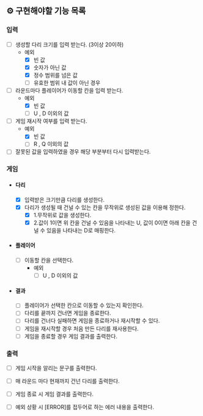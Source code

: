 ## ⚙ 구현해야할 기능 목록

### 입력

- [ ] 생성할 다리 크기를 입력 받는다. (3이상 20이하)
    - 예외
        - [x] 빈 값
        - [x] 숫자가 아닌 값
        - [x] 정수 범위를 넘은 값
        - [ ] 유효한 범위 내 값이 아닌 경우
- [ ] 라운드마다 플레이어가 이동할 칸을 입력 받는다.
    - 예외
        - [x] 빈 값
        - [ ] U , D 이외의 값

- [ ] 게임 재시작 여부를 입력 받는다.
    - 예외
        - [x] 빈 값
        - [ ] R , Q 이외의 값
- [ ] 잘못된 값을 입력하였을 경우 해당 부분부터 다시 입력받는다.

### 게임

- #### 다리
    - [x] 입력받은 크기만큼 다리를 생성한다.
    - [x] 다리가 생성될 때 건널 수 있는 칸을 무작위로 생성된 값을 이용해 정한다.
        - [x] 1.무작위로 값을 생성한다.
        - [x] 2.값이 1이면 위 칸을 건널 수 있음을 나타내는 U, 값이 0이면 아래 칸을 건널 수 있음을 나타내는 D로 매핑한다.

- #### 플레이어
    - [ ] 이동할 칸을 선택한다.
        - 예외
            - [ ] U , D 이외의 값

- #### 결과
    - [ ] 플레이어가 선택한 칸으로 이동할 수 있는지 확인한다.
    - [ ] 다리를 끝까지 건너면 게임을 종료한다.
    - [ ] 다리를 건너다 실패하면 게임을 종료하거나 재시작할 수 있다.
    - [ ] 게임을 재시작할 경우 처음 만든 다리를 재사용한다.
    - [ ] 게임을 종료할 경우 게임 결과를 출력한다.

### 출력

- [ ] 게임 시작을 알리는 문구를 출력한다.
- [ ] 매 라운드 마다 현재까지 건넌 다리를 출력한다.
- [ ] 게임 종료 시 게임 결과를 출력한다.
- [ ] 예외 상황 시 [ERROR]를 접두어로 하는 에러 내용을 출력한다. 

